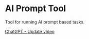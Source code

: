 # AI Prompt Tool

Tool for running AI prompt based tasks.

[ChatGPT - Update video](https://chatgpt.com/c/cf08e889-cad7-4277-918e-82f4a23b0bc8)
